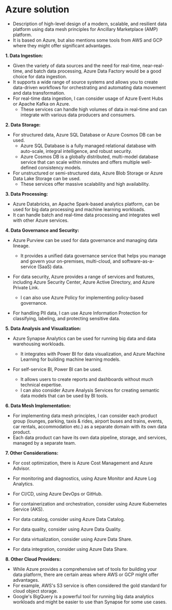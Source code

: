 # Azure solution

* Description of high-level design of a modern, scalable, and resilient data platform using data mesh principles for Ancillary Marketplace (AMP) platform.
* It is based on Azure, but also mentions some tools from AWS and GCP where they might offer significant advantages.

**1. Data Ingestion:**

* Given the variety of data sources and the need for real-time, near-real-time, and batch data processing, Azure Data Factory would be a good choice for data ingestion.
* It supports a wide range of source systems and allows you to create data-driven workflows for orchestrating and automating data movement and data transformation.
* For real-time data ingestion, I can consider usage of Azure Event Hubs or Apache Kafka on Azure.
  * These services can handle high volumes of data in real-time and can integrate with various data producers and consumers.

**2. Data Storage:**

* For structured data, Azure SQL Database or Azure Cosmos DB can be used.
  * Azure SQL Database is a fully managed relational database with auto-scale, integral intelligence, and robust security.
  * Azure Cosmos DB is a globally distributed, multi-model database service that can scale within minutes and offers multiple well-defined consistency models.
* For unstructured or semi-structured data, Azure Blob Storage or Azure Data Lake Storage can be used.
  * These services offer massive scalability and high availability.

**3. Data Processing:**

* Azure Databricks, an Apache Spark-based analytics platform, can be used for big data processing and machine learning workloads.
* It can handle batch and real-time data processing and integrates well with other Azure services.

**4. Data Governance and Security:**

* Azure Purview can be used for data governance and managing data lineage.
  * It provides a unified data governance service that helps you manage and govern your on-premises, multi-cloud, and software-as-a-service (SaaS) data.

* For data security, Azure provides a range of services and features, including Azure Security Center, Azure Active Directory, and Azure Private Link.
  * I can also use Azure Policy for implementing policy-based governance.

* For handling PII data, I can use Azure Information Protection for classifying, labeling, and protecting sensitive data.

**5. Data Analysis and Visualization:**

* Azure Synapse Analytics can be used for running big data and data warehousing workloads.
  * It integrates with Power BI for data visualization, and Azure Machine Learning for building machine learning models.

* For self-service BI, Power BI can be used.
  * It allows users to create reports and dashboards without much technical expertise.
  * I can also consider Azure Analysis Services for creating semantic data models that can be used by BI tools.

**6. Data Mesh Implementation:**

* For implementing data mesh principles, I can consider each product group (lounges, parking, taxis & rides, airport buses and trains, events, car rentals, accommodation etc.) as a separate domain with its own data product.
* Each data product can have its own data pipeline, storage, and services, managed by a separate team.

**7. Other Considerations:**

* For cost optimization, there is Azure Cost Management and Azure Advisor.
* For monitoring and diagnostics, using Azure Monitor and Azure Log Analytics.

* For CI/CD, using Azure DevOps or GitHub.
* For containerization and orchestration, consider using Azure Kubernetes Service (AKS).

* For data catalog, consider using Azure Data Catalog.
* For data quality, consider using Azure Data Quality.
* For data virtualization, consider using Azure Data Share.
* For data integration, consider using Azure Data Share.

**8. Other Cloud Providers:**
* While Azure provides a comprehensive set of tools for building your data platform, there are certain areas where AWS or GCP might offer advantages.
* For example, AWS's S3 service is often considered the gold standard for cloud object storage.
* Google's BigQuery is a powerful tool for running big data analytics workloads and might be easier to use than Synapse for some use cases.

